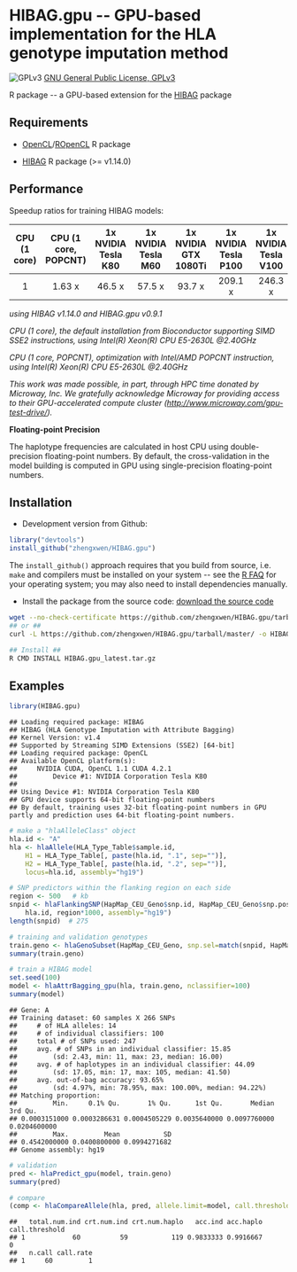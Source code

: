 # HIBAG.gpu -- GPU-based implementation for the HLA genotype imputation method

![GPLv3](http://www.gnu.org/graphics/gplv3-88x31.png)
[GNU General Public License, GPLv3](http://www.gnu.org/copyleft/gpl.html)

R package -- a GPU-based extension for the [HIBAG](https://github.com/zhengxwen/HIBAG) package


## Requirements

* [OpenCL](https://cran.r-project.org/web/packages/OpenCL/index.html)/[ROpenCL](https://github.com/zhengxwen/ROpenCL) R package

* [HIBAG](https://github.com/zhengxwen/HIBAG) R package (>= v1.14.0)


## Performance

Speedup ratios for training HIBAG models:

| CPU (1 core) | CPU (1 core, POPCNT) | 1x NVIDIA Tesla K80 | 1x NVIDIA Tesla M60 | 1x NVIDIA GTX 1080Ti | 1x NVIDIA Tesla P100 | 1x NVIDIA Tesla V100 |
|:------------:|:--------------------:|:-------------------:|:-------------------:|:--------------------:|:--------------------:|:--------------------:|
| 1            | 1.63 x               | 46.5 x              | 57.5 x              | 93.7 x               | 209.1 x              | 246.3 x              |

*using HIBAG v1.14.0 and HIBAG.gpu v0.9.1*

*CPU (1 core), the default installation from Bioconductor supporting SIMD SSE2 instructions, using Intel(R) Xeon(R) CPU E5-2630L @2.40GHz*

*CPU (1 core, POPCNT), optimization with Intel/AMD POPCNT instruction, using Intel(R) Xeon(R) CPU E5-2630L @2.40GHz*

*This work was made possible, in part, through HPC time donated by Microway, Inc. We gratefully acknowledge Microway for providing access to their GPU-accelerated compute cluster (http://www.microway.com/gpu-test-drive/).*


**Floating-point Precision**

The haplotype frequencies are calculated in host CPU using double-precision floating-point numbers. By default, the cross-validation in the model building is computed in GPU using single-precision floating-point numbers.


## Installation

* Development version from Github:
```R
library("devtools")
install_github("zhengxwen/HIBAG.gpu")
```
The `install_github()` approach requires that you build from source, i.e. `make` and compilers must be installed on your system -- see the [R FAQ](http://cran.r-project.org/faqs.html) for your operating system; you may also need to install dependencies manually.

* Install the package from the source code:
[download the source code](https://github.com/zhengxwen/HIBAG.gpu/tarball/master)
```sh
wget --no-check-certificate https://github.com/zhengxwen/HIBAG.gpu/tarball/master -O HIBAG.gpu_latest.tar.gz
## or ##
curl -L https://github.com/zhengxwen/HIBAG.gpu/tarball/master/ -o HIBAG.gpu_latest.tar.gz

## Install ##
R CMD INSTALL HIBAG.gpu_latest.tar.gz
```


## Examples

```R
library(HIBAG.gpu)
```

```
## Loading required package: HIBAG
## HIBAG (HLA Genotype Imputation with Attribute Bagging)
## Kernel Version: v1.4
## Supported by Streaming SIMD Extensions (SSE2) [64-bit]
## Loading required package: OpenCL
## Available OpenCL platform(s):
##     NVIDIA CUDA, OpenCL 1.1 CUDA 4.2.1
##         Device #1: NVIDIA Corporation Tesla K80
##
## Using Device #1: NVIDIA Corporation Tesla K80
## GPU device supports 64-bit floating-point numbers
## By default, training uses 32-bit floating-point numbers in GPU partly and prediction uses 64-bit floating-point numbers.
```

```R
# make a "hlaAlleleClass" object
hla.id <- "A"
hla <- hlaAllele(HLA_Type_Table$sample.id,
    H1 = HLA_Type_Table[, paste(hla.id, ".1", sep="")],
    H2 = HLA_Type_Table[, paste(hla.id, ".2", sep="")],
    locus=hla.id, assembly="hg19")

# SNP predictors within the flanking region on each side
region <- 500   # kb
snpid <- hlaFlankingSNP(HapMap_CEU_Geno$snp.id, HapMap_CEU_Geno$snp.position,
    hla.id, region*1000, assembly="hg19")
length(snpid)  # 275

# training and validation genotypes
train.geno <- hlaGenoSubset(HapMap_CEU_Geno, snp.sel=match(snpid, HapMap_CEU_Geno$snp.id))
summary(train.geno)

# train a HIBAG model
set.seed(100)
model <- hlaAttrBagging_gpu(hla, train.geno, nclassifier=100)
summary(model)
```

```
## Gene: A
## Training dataset: 60 samples X 266 SNPs
##     # of HLA alleles: 14
##     # of individual classifiers: 100
##     total # of SNPs used: 247
##     avg. # of SNPs in an individual classifier: 15.85
##         (sd: 2.43, min: 11, max: 23, median: 16.00)
##     avg. # of haplotypes in an individual classifier: 44.09
##         (sd: 17.05, min: 17, max: 105, median: 41.50)
##     avg. out-of-bag accuracy: 93.65%
##         (sd: 4.97%, min: 78.95%, max: 100.00%, median: 94.22%)
## Matching proportion:
##         Min.     0.1% Qu.       1% Qu.      1st Qu.       Median      3rd Qu. 
## 0.0003151000 0.0003286631 0.0004505229 0.0035640000 0.0097760000 0.0204600000 
##         Max.         Mean           SD 
## 0.4542000000 0.0400800000 0.0994271682 
## Genome assembly: hg19
```

```R
# validation
pred <- hlaPredict_gpu(model, train.geno)
summary(pred)

# compare
(comp <- hlaCompareAllele(hla, pred, allele.limit=model, call.threshold=0)$overall)
```

```
##   total.num.ind crt.num.ind crt.num.haplo   acc.ind acc.haplo call.threshold
## 1            60          59           119 0.9833333 0.9916667              0
##   n.call call.rate
## 1     60         1
```

